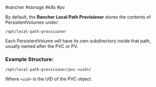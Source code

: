 #rancher #storage #k8s #pv 


By default, the **Rancher Local Path Provisioner** stores the contents of PersistentVolumes under:

``` text
/opt/local-path-provisioner
```

Each PersistentVolume will have its own subdirectory inside that path, usually named after the PVC or PV.

### Example Structure:

``` text
/opt/local-path-provisioner/pvc-<uid>/
```

Where `<uid>` is the UID of the PVC object.